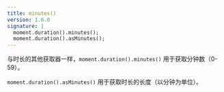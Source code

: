 ```yaml
---
title: minutes()
version: 1.6.0
signature: |
  moment.duration().minutes();
  moment.duration().asMinutes();
---
```



与时长的其他获取器一样，`moment.duration().minutes()` 用于获取分钟数（0-59）。

`moment.duration().asMinutes()` 用于获取时长的长度（以分钟为单位）。

